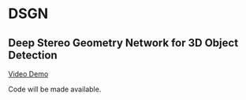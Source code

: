 # DSGN
## Deep Stereo Geometry Network for 3D Object Detection

[Video Demo](https://www.youtube.com/watch?v=MbROLiuF6BY)

Code will be made available.
